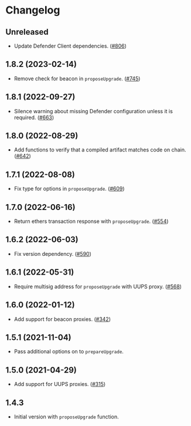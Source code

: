 # Changelog

## Unreleased

- Update Defender Client dependencies. ([#806](https://github.com/OpenZeppelin/openzeppelin-upgrades/pull/806))

## 1.8.2 (2023-02-14)

- Remove check for beacon in `proposeUpgrade`. ([#745](https://github.com/OpenZeppelin/openzeppelin-upgrades/pull/745))

## 1.8.1 (2022-09-27)

- Silence warning about missing Defender configuration unless it is required. ([#663](https://github.com/OpenZeppelin/openzeppelin-upgrades/pull/663))

## 1.8.0 (2022-08-29)

- Add functions to verify that a compiled artifact matches code on chain. ([#642](https://github.com/OpenZeppelin/openzeppelin-upgrades/pull/642))

## 1.7.1 (2022-08-08)

- Fix type for options in `proposeUpgrade`. ([#609](https://github.com/OpenZeppelin/openzeppelin-upgrades/issues/609))

## 1.7.0 (2022-06-16)

- Return ethers transaction response with `proposeUpgrade`. ([#554](https://github.com/OpenZeppelin/openzeppelin-upgrades/issues/554))

## 1.6.2 (2022-06-03)

- Fix version dependency. ([#590](https://github.com/OpenZeppelin/openzeppelin-upgrades/pull/590))

## 1.6.1 (2022-05-31)

- Require multisig address for `proposeUpgrade` with UUPS proxy. ([#568](https://github.com/OpenZeppelin/openzeppelin-upgrades/pull/568))

## 1.6.0 (2022-01-12)

- Add support for beacon proxies. ([#342](https://github.com/OpenZeppelin/openzeppelin-upgrades/issues/342))

## 1.5.1 (2021-11-04)

- Pass additional options on to `prepareUpgrade`.

## 1.5.0 (2021-04-29)

- Add support for UUPS proxies. ([#315](https://github.com/OpenZeppelin/openzeppelin-upgrades/pull/315))

## 1.4.3

- Initial version with `proposeUpgrade` function.
